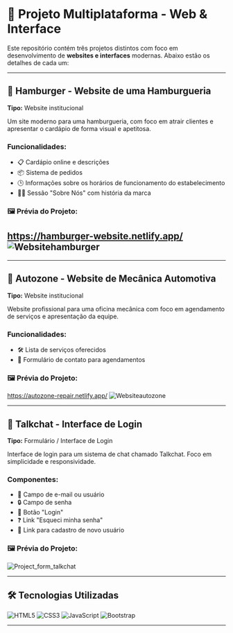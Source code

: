 # 🚀 Projeto Multiplataforma - Web & Interface

Este repositório contém três projetos distintos com foco em desenvolvimento de **websites e interfaces** modernas. Abaixo estão os detalhes de cada um:

---

## 🍔 Hamburger - Website de uma Hamburgueria

**Tipo:** Website institucional

Um site moderno para uma hamburgueria, com foco em atrair clientes e apresentar o cardápio de forma visual e apetitosa.

### Funcionalidades:
- 📋 Cardápio online e descrições
- 📦 Sistema de pedidos 
- 🕒 Informações sobre os horários de funcionamento do estabelecimento
- 👨‍🍳 Sessão "Sobre Nós" com história da marca

### 🖼️ Prévia do Projeto:
https://hamburger-website.netlify.app/  
![Websitehamburger](https://user-images.githubusercontent.com/55770422/105740925-744d2a00-5f18-11eb-8e27-197bd9aa168e.png)
---

---

## 🔧 Autozone - Website de Mecânica Automotiva

**Tipo:** Website institucional

Website profissional para uma oficina mecânica com foco em agendamento de serviços e apresentação da equipe.

### Funcionalidades:
- 🛠️ Lista de serviços oferecidos
- 📅 Formulário de contato para agendamentos

### 🖼️ Prévia do Projeto:
https://autozone-repair.netlify.app/
![Websiteautozone](https://user-images.githubusercontent.com/55770422/105741241-d4dc6700-5f18-11eb-9ac8-474a62f27453.png)

---

## 💬 Talkchat - Interface de Login

**Tipo:** Formulário / Interface de Login

Interface de login para um sistema de chat chamado Talkchat. Foco em simplicidade e responsividade.

### Componentes:
- 🔐 Campo de e-mail ou usuário
- 🔒 Campo de senha
- 🚪 Botão "Login"
- ❓ Link "Esqueci minha senha"
- 📝 Link para cadastro de novo usuário

### 🖼️ Prévia do Projeto:
![Project_form_talkchat](https://user-images.githubusercontent.com/55770422/111670662-d75f8c80-87f6-11eb-981c-c7c71bba3bbc.jpg)

---

## 🛠️ Tecnologias Utilizadas

![HTML5](https://img.shields.io/badge/HTML5-E34F26?style=for-the-badge&logo=html5&logoColor=white)
![CSS3](https://img.shields.io/badge/CSS3-1572B6?style=for-the-badge&logo=css3&logoColor=white)
![JavaScript](https://img.shields.io/badge/JavaScript-F7DF1E?style=for-the-badge&logo=javascript&logoColor=black)
![Bootstrap](https://img.shields.io/badge/Bootstrap-7952B3?style=for-the-badge&logo=bootstrap&logoColor=white)

---














